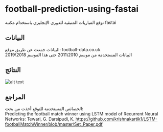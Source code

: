 # football-prediction-using-fastai
توقع المباريات المتبقية للدوري الإنجليزي باستخدام مكتبة fastai


## البيانات
البيانات جمعت عن طريق موقع: football-data.co.uk </br>
البيانات المستخدمة من موسم 2010\2011 حتى هذا الموسم 2018\2019

## النتائج
![alt text](https://github.com/ialeidan/football-prediction-using-fastai/blob/master/BTwQB85_d.jpg)

## المراجع
الخصائص المستخدمة للتوقع أخذت من بحث: </br>
Predicting the football match winner using LSTM
model of Recurrent Neural Networks: Tewari, G. Darsipudi, K. 
https://github.com/krishnakartik1/LSTM-footballMatchWinner/blob/master/Set_Paper.pdf
